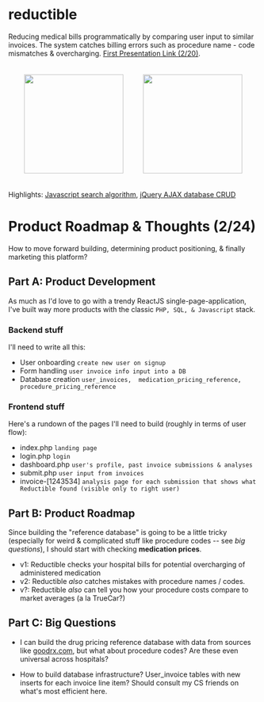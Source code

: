 # reductible
Reducing medical bills programmatically by comparing user input to similar invoices. The system catches billing errors such as procedure name - code mismatches & overcharging. <a href="https://docs.google.com/presentation/d/1x0Bmk2k9GaQcDBAFeGLsh9ttovyHbH5W0aW-5Ok-aAk/edit?usp=sharing">First Presentation Link (2/20)</a>.

<div style="display: flex; justify-content: center;">
<img style="padding: 20px;" src="https://i.imgur.com/RqI9Ynq.png" width="200">
<img style="padding: 20px;" src="https://i.imgur.com/ORZweWM.png" width="200">
</div>

Highlights: <a href="https://github.com/juliankanaan/reductible/tree/master/frontend/js/searchAlgorithm">Javascript search algorithm</a>, <a href='https://github.com/juliankanaan/reductible/blob/master/frontend/js/scripts.js'>jQuery AJAX database CRUD</a>

# Product Roadmap & Thoughts (2/24)
How to move forward building, determining product positioning, & finally marketing this platform? 

## Part A: Product Development
As much as I'd love to go with a trendy ReactJS single-page-application, I've built way more products with the classic `PHP, SQL, & Javascript` stack. 

### Backend stuff
I'll need to write all this: 
+ User onboarding `create new user on signup`
+ Form handling `user invoice info input into a DB`
+ Database creation `user_invoices,  medication_pricing_reference, procedure_pricing_reference`

### Frontend stuff
Here's a rundown of the pages I'll need to build (roughly in terms of user flow): 
+ index.php `landing page` 
+ login.php `login`
+ dashboard.php `user's profile, past invoice submissions & analyses`
+ submit.php `user input from invoices` 
+ invoice-[1243534] `analysis page for each submission that shows what Reductible found (visible only to right user)`

## Part B: Product Roadmap
Since building the "reference database" is going to be a little tricky (especially for weird & complicated stuff like procedure codes -- see *big questions*), I should start with checking **medication prices**. 
+ v1: Reductible checks your hospital bills for potential overcharging of administered medication
+ v2: Reductible *also* catches mistakes with procedure names / codes. 
+ v?: Reductible *also* can tell you how your procedure costs compare to market averages (a la TrueCar?)

## Part C: Big Questions
+ I can build the drug pricing reference database with data from sources like <a href="https://goodrx.com">goodrx.com</a>, but what about procedure codes? Are these even universal across hospitals?

+ How to build database infrastructure? User_invoice tables with new inserts for each invoice line item? Should consult my CS friends on what's most efficient here. 

